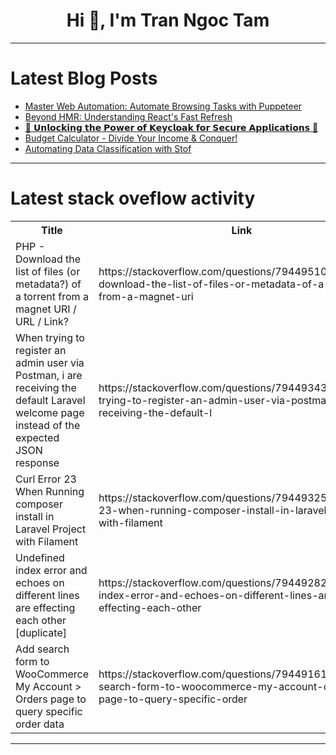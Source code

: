 <h1 align="center">Hi 👋, I'm Tran Ngoc Tam</h1>

---

# Latest Blog Posts 
<!-- BLOG-POST-LIST:START -->
- [Master Web Automation: Automate Browsing Tasks with Puppeteer](https://dev.to/sandip_shrest/master-web-automation-automate-browsing-tasks-with-puppeteer-26ha)
- [Beyond HMR: Understanding React&#39;s Fast Refresh](https://dev.to/leapcell/beyond-hmr-understanding-reacts-fast-refresh-13h8)
- [🚀 𝗨𝗻𝗹𝗼𝗰𝗸𝗶𝗻𝗴 𝘁𝗵𝗲 𝗣𝗼𝘄𝗲𝗿 𝗼𝗳 𝗞𝗲𝘆𝗰𝗹𝗼𝗮𝗸 𝗳𝗼𝗿 𝗦𝗲𝗰𝘂𝗿𝗲 𝗔𝗽𝗽𝗹𝗶𝗰𝗮𝘁𝗶𝗼𝗻𝘀 🔐](https://dev.to/thiago_souza_1510/-3da8)
- [Budget Calculator - Divide Your Income &amp; Conquer!](https://dev.to/davidjenner/budget-calculator-4292)
- [Automating Data Classification with Stof](https://dev.to/amelia_wampler_e7aa93dab9/automating-data-classification-with-stof-afo)
<!-- BLOG-POST-LIST:END -->

---

# Latest stack oveflow activity
<table>
  <tr><th>Title</th><th>Link</th></tr>
  <!-- STACKOVERFLOW:START --><tr><td>PHP - Download the list of files &lpar;or metadata?&rpar; of a torrent from a magnet URI / URL / Link?</td><td>https://stackoverflow.com/questions/79449510/php-download-the-list-of-files-or-metadata-of-a-torrent-from-a-magnet-uri</td></tr><tr><td>When trying to register an admin user via Postman, i are receiving the default Laravel welcome page instead of the expected JSON response</td><td>https://stackoverflow.com/questions/79449343/when-trying-to-register-an-admin-user-via-postman-i-are-receiving-the-default-l</td></tr><tr><td>Curl Error 23 When Running composer install in Laravel Project with Filament</td><td>https://stackoverflow.com/questions/79449325/curl-error-23-when-running-composer-install-in-laravel-project-with-filament</td></tr><tr><td>Undefined index error and echoes on different lines are effecting each other [duplicate]</td><td>https://stackoverflow.com/questions/79449282/undefined-index-error-and-echoes-on-different-lines-are-effecting-each-other</td></tr><tr><td>Add search form to WooCommerce My Account &gt; Orders page to query specific order data</td><td>https://stackoverflow.com/questions/79449161/add-search-form-to-woocommerce-my-account-orders-page-to-query-specific-order</td></tr><!-- STACKOVERFLOW:END -->
</table>

---


